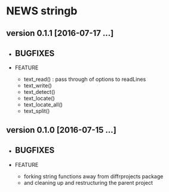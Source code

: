 NEWS stringb
==========================================================================



version 0.1.1 [2016-07-17 ...] 
--------------------------------------------------------------------------

* BUGFIXES
    - 

    
* FEATURE
    - text_read() : pass through of options to readLines
    - text_write()
    - text_detect()
    - text_locate()
    - text_locate_all()
    - text_split()




version 0.1.0 [2016-07-15 ...]
--------------------------------------------------------------------------

* BUGFIXES
    - 

    
* FEATURE
    - forking string functions away from diffrprojects package 
    - and cleaning up and restructuring the parent project

